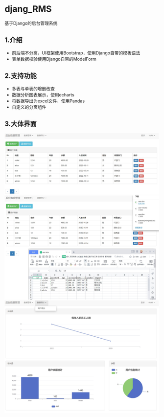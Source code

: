 # djang_RMS
基于Django的后台管理系统

## 1.介绍
- 前后端不分离，UI框架使用Bootstrap，使用Django自带的模板语法
- 表单数据校验使用Django自带的ModelForm

## 2.支持功能
- 多表与单表的增删改查
- 数据分析图表展示，使用echarts
- 将数据导出为excel文件，使用Pandas
- 自定义的分页组件

## 3.大体界面
![Image text](https://github.com/DrowningFish-ZYZ/djang_RMS/blob/main/showimg/1.jpg)
![Image text](https://github.com/DrowningFish-ZYZ/djang_RMS/blob/main/showimg/2.jpg)
![Image text](https://github.com/DrowningFish-ZYZ/djang_RMS/blob/main/showimg/3.jpg)
